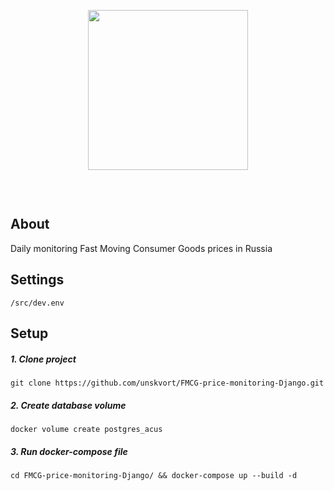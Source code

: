 <p align="center">
  <img src="https://cdn-icons-png.flaticon.com/512/6992/6992724.png" alt"" width=256>
</p>

<p align="center">
  <a href="https://www.python.org/downloads/release/python-3110/"><img src="https://img.shields.io/badge/python-3.11-blue" alt=""></a>
  <a href="https://pypi.org/project/Django/4.1.2/"><img src="https://img.shields.io/badge/django-4.1.2-green" alt=""></a>
  <a href="https://github.com/unskvort/FMCG-price-monitoring-Django"><img src="https://img.shields.io/badge/version-0.1.1-lightgrey" alt=""></a>
</p>

<p align="center">
<a href="https://github.com/unskvort/FMCG-price-monitoring-Django/actions/workflows/acusCI.yml"><img src="https://github.com/unskvort/FMCG-price-monitoring-Django/actions/workflows/acusCI.yml/badge.svg" alt=""></a>
</p>

## About
Daily monitoring Fast Moving Consumer Goods prices in Russia

## Settings
`/src/dev.env`

## Setup

##### 1. Clone project
```
git clone https://github.com/unskvort/FMCG-price-monitoring-Django.git
```
##### 2. Create database volume
```
docker volume create postgres_acus
```
##### 3. Run docker-compose file
```
cd FMCG-price-monitoring-Django/ && docker-compose up --build -d
```
